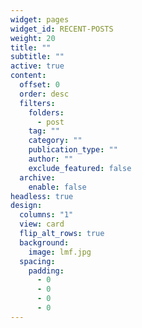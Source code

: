 ```yaml
---
widget: pages
widget_id: RECENT-POSTS
weight: 20
title: ""
subtitle: ""
active: true
content:
  offset: 0
  order: desc
  filters:
    folders:
      - post
    tag: ""
    category: ""
    publication_type: ""
    author: ""
    exclude_featured: false
  archive:
    enable: false
headless: true
design:
  columns: "1"
  view: card
  flip_alt_rows: true
  background:
    image: lmf.jpg
  spacing:
    padding:
      - 0
      - 0
      - 0
      - 0
---
```

